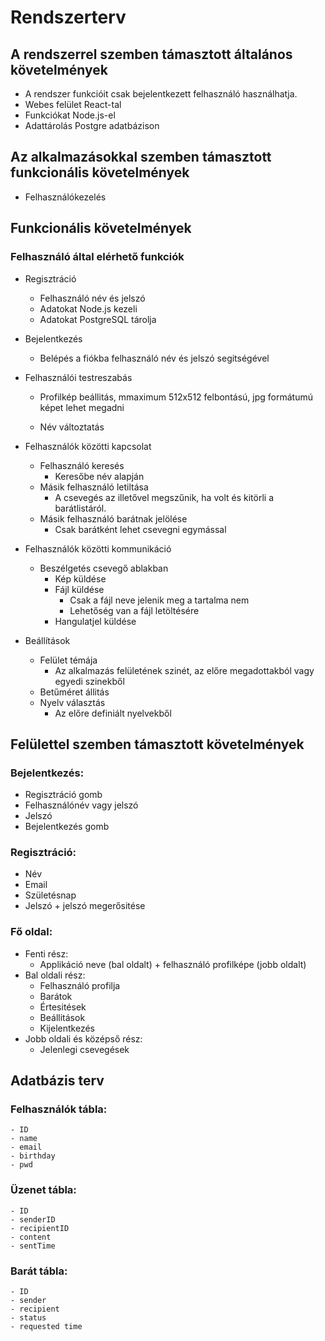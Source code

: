 # Rendszerterv

## A rendszerrel szemben támasztott általános követelmények

- A rendszer funkcióit csak bejelentkezett felhasználó használhatja.
- Webes felület React-tal
- Funkciókat Node.js-el
- Adattárolás Postgre adatbázison

## Az alkalmazásokkal szemben támasztott funkcionális követelmények

- Felhasználókezelés

## Funkcionális követelmények

### Felhasználó által elérhető funkciók

- Regisztráció
    - Felhasználó név és jelszó
    - Adatokat Node.js kezeli
    - Adatokat PostgreSQL tárolja

- Bejelentkezés
    - Belépés a fiókba felhasználó név és jelszó segitségével

- Felhasználói testreszabás
    - Profilkép beállitás, mmaximum 512x512 felbontású, jpg formátumú képet lehet megadni

    - Név változtatás

- Felhasználók közötti kapcsolat
    - Felhasználó keresés
        - Keresőbe név alapján
    - Másik felhasználó letiltása
        - A csevegés az illetővel megszűnik, ha volt és kitörli a barátlistáról.
    - Másik felhasználó barátnak jelölése
        - Csak barátként lehet csevegni egymással

- Felhasználók közötti kommunikáció
    - Beszélgetés csevegő ablakban
        - Kép küldése
        - Fájl küldése
            - Csak a fájl neve jelenik meg a tartalma nem
            - Lehetőség van a fájl letöltésére
        - Hangulatjel küldése

- Beállítások
    - Felület témája
        - Az alkalmazás felületének szinét, az előre megadottakból vagy egyedi szinekből
    - Betűméret állitás
    - Nyelv választás
        - Az előre definiált nyelvekből


## Felülettel szemben támasztott követelmények
### Bejelentkezés:

- Regisztráció gomb
- Felhasználónév vagy jelszó
- Jelszó
- Bejelentkezés gomb

### Regisztráció:
- Név
- Email
- Születésnap
- Jelszó + jelszó megerősitése

### Fő oldal:
- Fenti rész:
    - Applikáció neve (bal oldalt) + felhasználó profilképe (jobb oldalt)
- Bal oldali rész:
    - Felhasználó profilja
    - Barátok
    - Értesitések
    - Beállitások
    - Kijelentkezés
- Jobb oldali és középső rész:
    - Jelenlegi csevegések

## Adatbázis terv
### Felhasználók tábla:
    - ID
    - name
    - email
    - birthday
    - pwd
### Üzenet tábla:
    - ID 
    - senderID
    - recipientID
    - content
    - sentTime
### Barát tábla:
    - ID
    - sender
    - recipient
    - status
    - requested time 